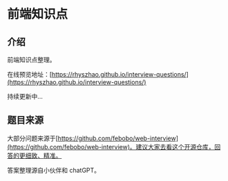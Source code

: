 <!--
 * Author  rhys.zhao
 * Date  2023-03-02 19:47:11
 * LastEditors  rhys.zhao
 * LastEditTime  2023-04-04 18:15:46
 * Description
-->

# 前端知识点

## 介绍

前端知识点整理。

在线预览地址：[https://rhyszhao.github.io/interview-questions/](https://rhyszhao.github.io/interview-questions/)

持续更新中...

## 题目来源

大部分问题来源于[https://github.com/febobo/web-interview](https://github.com/febobo/web-interview)。建议大家去看这个开源仓库，回答的更细致、精准。

答案整理源自小伙伴和 chatGPT。
